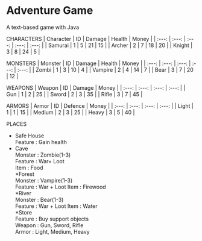 # Adventure Game
A text-based game with Java

CHARACTERS 
| Character | ID | Damage | Health | Money |
| :---: | :---: | :---: | :---: | :---: |
| Samurai | 1 | 5 | 21 | 15 |
| Archer | 2 | 7 | 18 | 20 |
| Knight | 3 | 8 | 24 | 5 |

MONSTERS
| Monster | ID | Damage | Health | Money |
| :---: | :---: | :---: | :---: | :---: |
| Zombi | 1 | 3 | 10 | 4 |
| Vampire | 2 | 4 | 14 | 7 |
| Bear | 3 | 7 | 20 | 12 |

WEAPONS
| Weapon | ID | Damage | Money |
| :---: | :---: | :---: | :---: |
| Gun | 1 | 2 | 25 |
| Sword | 2 | 3 | 35 |
| Rifle | 3 | 7 | 45 |

ARMORS
| Armor | ID | Defence | Money |
| :---: | :---: | :---: | :---: |
| Light | 1 | 1 | 15 |
| Medium | 2 | 3 | 25 |
| Heavy | 3 | 5 | 40 |

PLACES
* Safe House  <br />
 Feature :  Gain health  <br />
* Cave  <br />
 Monster : Zombie(1-3)   <br />
 Feature : War+ Loot   <br />
 Item : Food  <br />
 *Forest  <br />
 Monster : Vampire(1-3)  <br />
 Feature : War + Loot
 Item : Firewood  <br />
 *River  <br />
 Monster : Bear(1-3)  <br />
 Feature : War + Loot
 Item : Water  <br />
 *Store <br />
 Feature : Buy support objects <br />
 Weapon : Gun, Sword, Rifle <br /> 
 Armor : Light, Medium, Heavy
 
 
